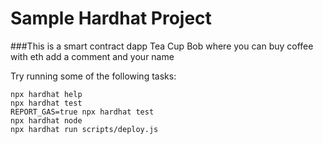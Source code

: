 # Sample Hardhat Project

###This is a smart contract dapp Tea Cup Bob where you can buy coffee with eth add a comment and your name 

Try running some of the following tasks:

```shell
npx hardhat help
npx hardhat test
REPORT_GAS=true npx hardhat test
npx hardhat node
npx hardhat run scripts/deploy.js
```
